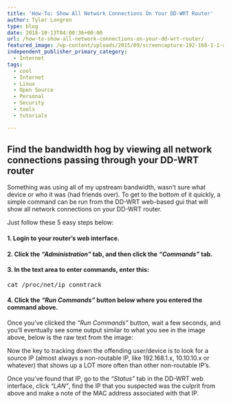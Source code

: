 ```yaml
---
title: 'How-To: Show All Network Connections On Your DD-WRT Router'
author: Tyler Longren
type: blog
date: 2018-10-13T04:00:36+00:00
url: /how-to-show-all-network-connections-on-your-dd-wrt-router/
featured_image: /wp-content/uploads/2015/09/screencapture-192-168-1-1-apply-cgi-14420106888013.png
independent_publisher_primary_category:
  - Internet
tags:
  - cool
  - Internet
  - Linux
  - Open Source
  - Personal
  - Security
  - tools
  - tutorials

---
```

## Find the bandwidth hog by viewing all network connections passing through your DD-WRT router

Something was using all of my upstream bandwidth, wasn&#8217;t sure what device or who it was (had friends over). To get to the bottom of it quickly, a simple command can be run from the DD-WRT web-based gui that will show all network connections on your DD-WRT router.

Just follow these 5 easy steps below:

#### 1. Login to your router&#8217;s web interface.

#### 2. Click the _&#8220;Administration&#8221;_ tab, and then click the _&#8220;Commands&#8221;_ tab.

#### 3. In the text area to enter commands, enter this:

<pre class="EnlighterJSRAW" data-enlighter-language="shell" data-enlighter-theme="" data-enlighter-highlight="" data-enlighter-linenumbers="" data-enlighter-lineoffset="" data-enlighter-title="" data-enlighter-group="">cat /proc/net/ip_conntrack</pre>

#### 4. Click the _&#8220;Run Commands&#8221;_ button below where you entered the command above.

Once you&#8217;ve clicked the _&#8220;Run Commands&#8221;_ button, wait a few seconds, and you&#8217;ll eventually see some output similar to what you see in the image above, below is the raw text from the image:  


Now the key to tracking down the offending user/device is to look for a source IP (almost always a non-routable IP, like 192.168.1.x, 10.10.10.x or whatever) that shows up a LOT more often than other non-routable IP&#8217;s.

Once you&#8217;ve found that IP, go to the _&#8220;Status&#8221;_ tab in the DD-WRT web interface, click _&#8220;LAN&#8221;_, find the IP that you suspected was the culprit from above and make a note of the MAC address associated with that IP.

 [1]: #